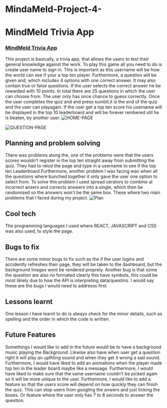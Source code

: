 # MindaMeld-Project-4-
# MindMeld Trivia App
### [MindMeld Trivia App](https://mindameld.surge.sh)

This project is basically, a trivia app, that allows the users to test their general knowledge against the work. To play this game all you need to do is create user name to sign in. This is important as this username will be how the world can see if your a top ten player. Furthermore, a question will be given and, which includes 4 options with one correct answer. It may also contain true or false questions. If the user selects the correct answer he be rewarded with 10 points. In total there are 25 questions in which the user can choose from. The user only has once chance to guess correctly. Once the user completes the quiz and and press sumbit,it is the end of the quiz and the user can playagain. If the user get a top ten score his username will be displayed in the top 10 leaderboard and will be forever rembered util he is beaten, by another user.
![HOME-PAGE](./Screenshot%202023-06-29%20at%209.03.32%20am.png)

![QUESTION-PAGE](./Screenshot%202023-06-29%20at%209.04.09%20am.png)
## Planning and problem solving
There was problems along the, one of the problems were that the users scores wouldn't register in the top ten straight away from submitting the quiz. They had to relod the page and type in a username to see if the top ten Leaderboard.Furthermore, another problem I was facing was when all the questions where bunched together it only gave the user one option to select from. To solve this problem I used spread oerators to combine al incorrect ansers and corrects answers into a single, which then be randomised so the answers won't be the same box. These where two main problems that I faced during my project. 
![Plan](./Screenshot%202023-06-23%20at%2010.42.42%20am.png) 

## Cool tech 
The programming languages I used where REACT, JAVASCRIPT and CSS was also used, to style the page.  

## Bugs to fix 
There are some minor bugs to fix such as the if the user logins and accidently refreshes their page, they will be taken to the dashboard, but the background Images wont be rendered proprely. Another bug is that some the question are also no formated clearly this have symbols, this could be most liklely due to how the API is interpreting data/questins. I would say these are the bugs I would need to addresss first.  

## Lessons learnt
One lesson I have learnt to do is always check for the minor details, such as spelling and the order in which the code is written.

## Future Features
Somethings I would like to add in the future would be to have a background music playing the Background. Likwise also have when user get a question right it will play an uplfiting sound and when they get it wrong a sad sound. Furthermore, I would have liked to add an animations when the player made top ten in the leader board maybe like a message. Furthermore, I would have liked to make sure that the same username couldn't be picked again so it will be more unique to the user. Furthermore, I would like to add a feature so that the users score will depend on how quickly they can finish the quiz. This can stop users from googling the anwers and just ticking the boxes. Or feature where the user only has 7 to 8 seconds to answer the question. 


